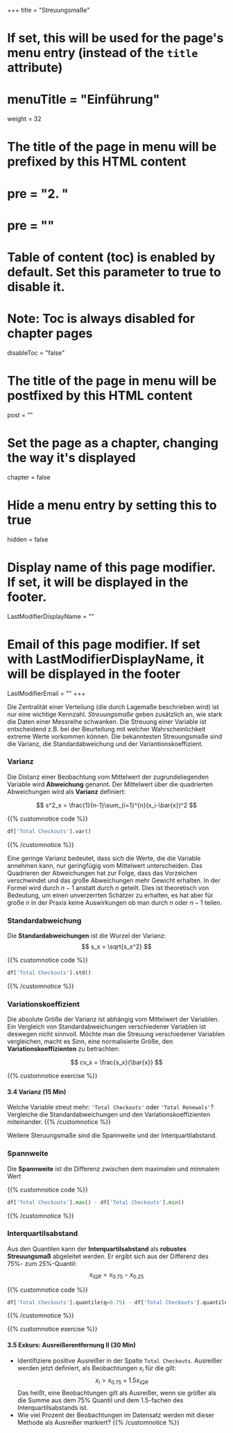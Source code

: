 +++
title = "Streuungsmaße"
# If set, this will be used for the page's menu entry (instead of the `title` attribute)
# menuTitle = "Einführung"
weight = 32
# The title of the page in menu will be prefixed by this HTML content
# pre = "<b>2. </b>"
# pre = "<i class='fab fa-github'></i>"
# Table of content (toc) is enabled by default. Set this parameter to true to disable it.
# Note: Toc is always disabled for chapter pages
disableToc = "false"

# The title of the page in menu will be postfixed by this HTML content
post = ""
# Set the page as a chapter, changing the way it's displayed
chapter = false
# Hide a menu entry by setting this to true
hidden = false
# Display name of this page modifier. If set, it will be displayed in the footer.
LastModifierDisplayName = ""
# Email of this page modifier. If set with LastModifierDisplayName, it will be displayed in the footer
LastModifierEmail = ""
+++

Die Zentralität einer Verteilung (die durch Lagemaße beschrieben wird) ist nur eine wichtige Kennzahl. *Streuungsmaße* geben zusätzlich an, wie stark die Daten einer Messreihe schwanken. Die Streuung einer Variable ist entscheidend z.B. bei der Beurteilung mit welcher Wahrscheinlichkeit extreme Werte vorkommen können. Die bekanntesten Streuungsmaße sind die Varianz, die Standardabweichung und der Variantionskoeffizient.


### Varianz

Die Distanz einer Beobachtung vom Mittelwert der zugrundeliegenden Variable wird **Abweichung** genannt. Der Mittelwert über die quadrierten Abweichungen wird als **Varianz** definiert:

$$
s^2_x = \frac{1}{n-1}\sum_{i=1}^{n}(x_i-\bar{x})^2
$$

{{% customnotice code %}}
```python
df['Total Checkouts'].var()
```
{{% /customnotice %}}

Eine geringe Varianz bedeutet, dass sich die Werte, die die Variable annehmen kann, nur geringfügig vom Mittelwert unterscheiden. Das Quadrieren der Abweichungen hat zur Folge, dass das Vorzeichen verschwindet und das große Abweichungen mehr Gewicht erhalten. In der Formel wird durch $n-1$ anstatt durch $n$ geteilt. Dies ist theoretisch von Bedeutung, um einen unverzerrten Schätzer zu erhalten, es hat aber für große $n$ in der Praxis keine Auswirkungen ob man durch $n$ oder $n-1$ teilen.

 

### Standardabweichung

Die **Standardabweichungen** ist die Wurzel der Varianz:
$$
s_x = \sqrt{s_x^2}
$$

{{% customnotice code %}}
```python
df['Total Checkouts'].std()
```
{{% /customnotice %}}


### Variationskoeffizient

Die absolute Größe der Varianz ist abhängig vom Mittelwert der Variablen. Ein Vergleich von Standardabweichungen verschiedener Variablen ist deswegen nicht sinnvoll. Möchte man die Streuung verschiedener Variablen vergleichen, macht es Sinn, eine normalisierte Größe, den **Variationskoeffizienten** zu betrachten:

$$
cv_x = \frac{s_x}{\bar{x}}
$$

{{% customnotice exercise %}}

#### 3.4 Varianz (15 Min) 

Welche Variable streut mehr: `'Total Checkouts'` oder `'Total Renewals'`? Vergleiche die Standardabweichungen und den Variationskoeffizienten miteinander. 
{{% /customnotice %}}


Weitere Steruungsmaße sind die Spannweite und der Interquartilabstand.

### Spannweite

Die **Spannweite** ist die Differenz zwischen dem maximalen und minmalem Wert

{{% customnotice code %}}
```python
df['Total Checkouts'].max() - df['Total Checkouts'].min()
```
{{% /customnotice %}}

### Interquartilsabstand

Aus den Quantilen kann der **Interquartilsabstand** als **robustes Streuungsmaß** abgeleitet werden. Er ergibt sich aus der Differenz des 75%- zum 25%-Quantil:
$$
x_{IQR} = x_{0.75} - x_{0.25}
$$

{{% customnotice code %}}
```python
df['Total Checkouts'].quantile(q=0.75) - df['Total Checkouts'].quantile(q=0.25)

```
{{% /customnotice %}}


{{% customnotice exercise %}}

#### 3.5 Exkurs: Ausreißerentfernung II (30 Min)

- Identifiziere positive Ausreißer in der Spalte `Total Checkouts`. Ausreißer werden jetzt definiert, als Beobachtungen $x_i$ für die gilt:
$$
x_i > x_{0.75} + 1.5x_{IQR}
$$
Das heißt, eine Beobachtungen gilt als Ausreißer, wenn sie größer als die Summe aus dem 75% Quantil und dem 1.5-fachen des Interquartilsabstands ist. 
- Wie viel Prozent der Beobachtungen im Datensatz werden mit dieser Methode als Ausreißer markiert?
{{% /customnotice %}}
